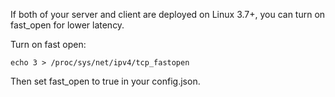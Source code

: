 If both of your server and client are deployed on Linux 3.7+, you can turn on
fast_open for lower latency.

Turn on fast open:

    echo 3 > /proc/sys/net/ipv4/tcp_fastopen

Then set fast_open to true in your config.json.